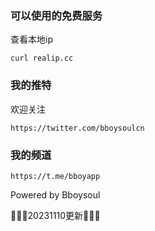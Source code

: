 ### 可以使用的免费服务

查看本地ip

`curl realip.cc`

### 我的推特

欢迎关注

`https://twitter.com/bboysoulcn`

### 我的频道

`https://t.me/bboyapp`

Powered by Bboysoul 

🤖🤖🤖20231110更新🤖🤖🤖


